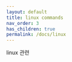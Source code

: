 ```yaml
---
layout: default
title: linux commands
nav_order: 3
has_children: true
permalink: /docs/linux
---
```


linux 관련
